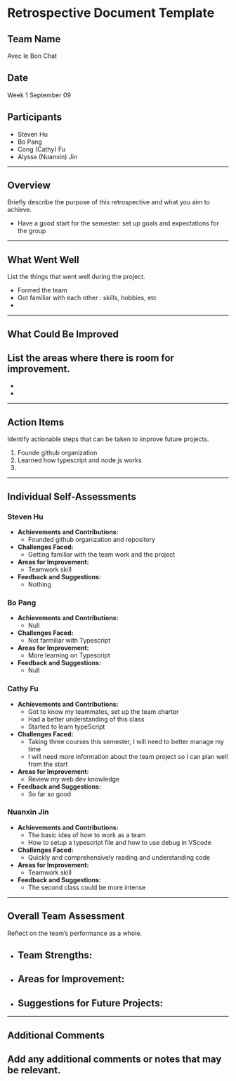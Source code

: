 # Retrospective Document Template

## Team Name
Avec le Bon Chat

## Date
Week 1 September 09

## Participants
- Steven Hu
- Bo Pang
- Cong (Cathy) Fu
- Alyssa (Nuanxin) Jin


---

## Overview
Briefly describe the purpose of this retrospective and what you aim to achieve.

- Have a good start for the semester: set up goals and expectations for the group

---

## What Went Well
List the things that went well during the project.
- Formed the team
- Got familiar with each other : skills, hobbies, etc
-

---

## What Could Be Improved
List the areas where there is room for improvement.
- 
-
-

---

## Action Items
Identify actionable steps that can be taken to improve future projects.
1. Founde github organization
2. Learned how typescript and node.js works
3.

---

## Individual Self-Assessments
### Steven Hu
- **Achievements and Contributions:**
  - Founded github organization and repository 
- **Challenges Faced:**
  - Getting familiar with the team work and the project
- **Areas for Improvement:**
  - Teamwork skill
- **Feedback and Suggestions:**
  - Nothing

### Bo Pang
- **Achievements and Contributions:**
  - Null
- **Challenges Faced:**
  - Not farmiliar with Typescript
- **Areas for Improvement:**
  - More learning on Typescript
- **Feedback and Suggestions:**
  - Null

### Cathy Fu
- **Achievements and Contributions:**
  - Got to know my teammates, set up the team charter
  - Had a better understanding of this class
  - Started to learn typeScript
- **Challenges Faced:**
  - Taking three courses this semester, I will need to better manage my time
  - I will need more information about the team project so I can plan well from the start
- **Areas for Improvement:**
  - Review my web dev knowledge
- **Feedback and Suggestions:**
  - So far so good

### Nuanxin Jin
- **Achievements and Contributions:**
  - The basic idea of how to work as a team
  - How to setup a typescript file and how to use debug in VScode
- **Challenges Faced:**
  - Quickly and comprehensively reading and understanding code
- **Areas for Improvement:**
  - Teamwork skill
- **Feedback and Suggestions:**
  - The second class could be more intense



---

## Overall Team Assessment
Reflect on the team’s performance as a whole.
- **Team Strengths:**
  -
- **Areas for Improvement:**
  -
- **Suggestions for Future Projects:**
  -

---

## Additional Comments
Add any additional comments or notes that may be relevant.
-

